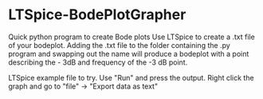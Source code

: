 # LTSpice-BodePlotGrapher
Quick python program to create Bode plots
Use LTSpice to create a .txt file of your bodeplot. Adding the .txt file to the folder containing the .py program and swapping out the name will produce a bodeplot with a
point describing the - 3dB and frequency of the -3 dB point.

LTSpice example file to try. Use "Run" and press the output. Right click the graph and go to "file" -> "Export data as text"
